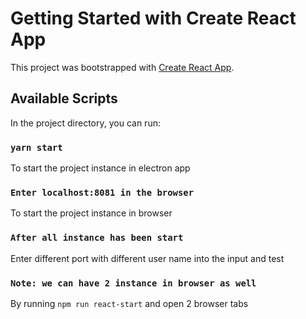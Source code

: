 # Getting Started with Create React App

This project was bootstrapped with [Create React App](https://github.com/facebook/create-react-app).

## Available Scripts

In the project directory, you can run:

### `yarn start`

To start the project instance in electron app

### `Enter localhost:8081 in the browser`

To start the project instance in browser

### `After all instance has been start`

Enter different port with different user name into the input and test

### `Note: we can have 2 instance in browser as well`

By running `npm run react-start` and open 2 browser tabs
